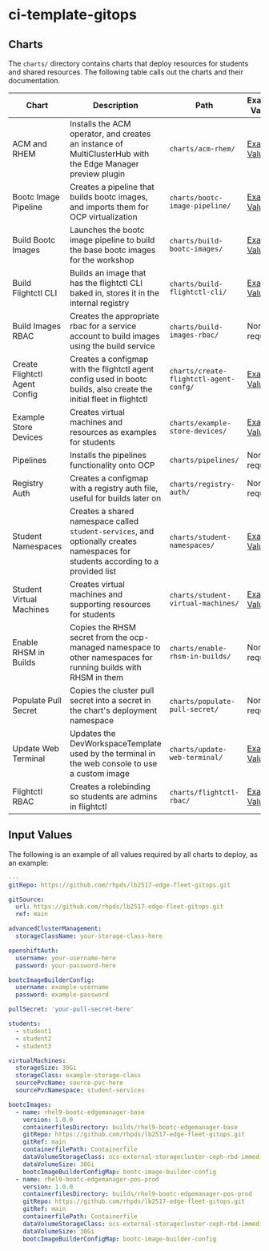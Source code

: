 # ci-template-gitops

## Charts
The `charts/` directory contains charts that deploy resources for students and shared resources. The following table calls out the charts and their documentation.

| Chart | Description | Path | Example Values |
| --- | --- | --- | --- |
| ACM and RHEM | Installs the ACM operator, and creates an instance of MultiClusterHub with the Edge Manager preview plugin | `charts/acm-rhem/` | [Example Values](./charts/acm-rhem/example-values.yaml) |
| Bootc Image Pipeline | Creates a pipeline that builds bootc images, and imports them for OCP virtualization | `charts/bootc-image-pipeline/` | [Example Values](./charts/bootc-image-pipeline/example-values.yaml) |
| Build Bootc Images | Launches the bootc image pipeline to build the base bootc images for the workshop | `charts/build-bootc-images/` | [Example Values](./charts/build-bootc-images/example-values.yaml) |
| Build Flightctl CLI | Builds an image that has the flightctl CLI baked in, stores it in the internal registry | `charts/build-flightctl-cli/` | [Example Values](./charts/build-flightctl-cli/example-values.yaml) |
| Build Images RBAC | Creates the appropriate rbac for a service account to build images using the build service | `charts/build-images-rbac/` | None required |
| Create Flightctl Agent Config | Creates a configmap with the flightctl agent config used in bootc builds, also create the initial fleet in flightctl | `charts/create-flightctl-agent-confg/` | [Example Values](./charts/create-flightctl-agent-config/example-values.yaml) |
| Example Store Devices | Creates virtual machines and resources as examples for students | `charts/example-store-devices/` | [Example Values](./charts/example-store-devices/values.yaml) |
| Pipelines | Installs the pipelines functionality onto OCP | `charts/pipelines/` | None required |
| Registry Auth | Creates a configmap with a registry auth file, useful for builds later on | `charts/registry-auth/` | None required |
| Student Namespaces | Creates a shared namespace called `student-services`, and optionally creates namespaces for students according to a provided list | `charts/student-namespaces/` | [Example Values](./charts/student-namespaces/example-values.yaml) |
| Student Virtual Machines | Creates virtual machines and supporting resources for students | `charts/student-virtual-machines/` | [Example Values](./charts/student-virtual-machines/example-values.yaml) |
| Enable RHSM in Builds | Copies the RHSM secret from the ocp-managed namespace to other namespaces for running builds with RHSM in them | `charts/enable-rhsm-in-builds/` | None required |
| Populate Pull Secret | Copies the cluster pull secret into a secret in the chart's deployment namespace | `charts/populate-pull-secret/` | None requied |
| Update Web Terminal | Updates the DevWorkspaceTemplate used by the terminal in the web console to use a custom image | `charts/update-web-terminal/` | [Example Values](./charts/update-web-terminal/example-values.yaml) |
| Flightctl RBAC | Creates a rolebinding so students are admins in flightctl | `charts/flightctl-rbac/` | [Example Values](./charts/flightctl-rbac/example-values.yaml) |

## Input Values
The following is an example of all values required by all charts to deploy, as an example:
```yaml
---
gitRepo: https://github.com/rhpds/lb2517-edge-fleet-gitops.git

gitSource:
  url: https://github.com/rhpds/lb2517-edge-fleet-gitops.git
  ref: main

advancedClusterManagement:
  storageClassName: your-storage-class-here

openshiftAuth:
  username: your-username-here
  password: your-password-here

bootcImageBuilderConfig:
  username: example-username
  password: example-password

pullSecret: 'your-pull-secret-here'

students:
  - student1
  - student2
  - student3

virtualMachines:
  storageSize: 30Gi
  storageClass: example-storage-class
  sourcePvcName: source-pvc-here
  sourcePvcNamespace: student-services

bootcImages:
  - name: rhel9-bootc-edgemanager-base
    version: 1.0.0
    containerfilesDirectory: builds/rhel9-bootc-edgemanager-base
    gitRepo: https://github.com/rhpds/lb2517-edge-fleet-gitops.git
    gitRef: main
    containerfilePath: Containerfile
    dataVolumeStorageClass: ocs-external-storagecluster-ceph-rbd-immediate
    dataVolumeSize: 30Gi
    bootcImageBuilderConfigMap: bootc-image-builder-config
  - name: rhel9-bootc-edgemanager-pos-prod
    version: 1.0.0
    containerfilesDirectory: builds/rhel9-bootc-edgemanager-pos-prod
    gitRepo: https://github.com/rhpds/lb2517-edge-fleet-gitops.git
    gitRef: main
    containerfilePath: Containerfile
    dataVolumeStorageClass: ocs-external-storagecluster-ceph-rbd-immediate
    dataVolumeSize: 30Gi
    bootcImageBuilderConfigMap: bootc-image-builder-config
```